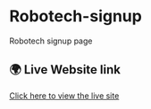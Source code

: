 # Robotech-signup
Robotech signup page
## 🌍 Live Website link
[Click here to view the live site](https://abhishek454545.github.io/Robotech-signup/)
